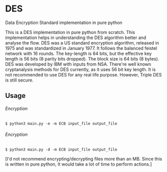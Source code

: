 # DES
Data Encryption Standard implementation in pure python

This is a DES implementation in pure python from scratch. This implementation helps in understanding the DES algorithm better and analyse the flow.
DES was a US standard encryption algorithm, released in 1975 and was standardized in January 1977. It follows the balanced feistel network with 16 rounds. The key-length is 64 bits, but the effective key length is 56 bits (8 parity bits dropped). The block size is 64 bits (8 bytes). DES was developed by IBM with inputs from NSA. There're well known cryptanalysis methods for DES currently, as it uses 56 bit key length. It is not recommended to use DES for any real life purpose. However, Triple DES is still secure.

## Usage
###### Encryption
`$ python3 main.py -e -m ECB input_file output_file`
###### Encryption
`$ python3 main.py -d -m ECB input_file output_file`

[I'd not recommend encrypting/decrypting files more than an MB. Since this is written in pure python, It would take a lot of time to perform actions.]
